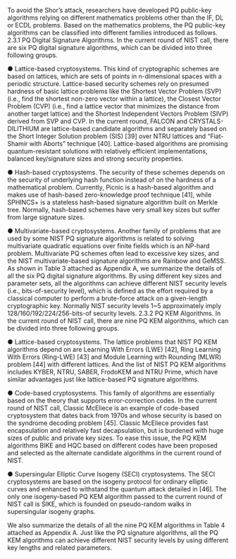 To avoid the Shor’s attack, researchers have developed PQ public-key algorithms relying on different mathematics problems other than the IF, DL or ECDL problems. Based on the mathematics problems, the PQ public-key algorithms can be classified into different families introduced as follows.
2.3.1 PQ Digital Signature Algorithms. In the current round of NIST call, there are six PQ digital signature algorithms, which can be divided into three following groups.

●	Lattice-based cryptosystems. This kind of cryptographic schemes are based on lattices, which are sets of points in n-dimensional spaces with a periodic structure. Lattice-based security schemes rely on presumed hardness of basic lattice problems like the Shortest Vector Problem (SVP) (i.e., find the shortest non-zero vector within a lattice), the Closest Vector Problem (CVP) (i.e., find a lattice vector that minimizes the distance from another target lattice) and the Shortest Independent Vectors Problem (SIVP) derived from SVP and CVP. In the current round, FALCON and CRYSTALS-DILITHIUM are lattice-based candidate algorithms and separately based on the Short Integer Solution problem (SIS) [39] over NTRU lattices and “Fiat-Shamir with Aborts” technique [40]. Lattice-based algorithms are promising quantum-resistant solutions with relatively efficient implementations, balanced key/signature sizes and strong security properties.

●	Hash-based cryptosystems. The security of these schemes depends on the security of underlying hash function instead of on the hardness of a mathematical problem. Currently, Picnic is a hash-based algorithm and makes use of hash-based zero-knowledge proof technique [41], while SPHINCS+ is a stateless hash-based signature algorithm built on Merkle tree. Normally, hash-based schemes have very small key sizes but suffer from large signature sizes.

●	Multivariate-based cryptosystems. Another family of problems that are used by some NIST PQ signature algorithms is related to solving multivariate quadratic equations over finite fields which is an NP-hard problem. Multivariate PQ schemes often lead to excessive key sizes, and the NIST multivariate-based signature algorithms are Rainbow and GeMSS.
As shown in Table 3 attached as Appendix A, we summarize the details of all the six PQ digital signature algorithms. By using different key sizes and parameter sets, all the algorithms can achieve different NIST security levels (i.e., bits-of-security level), which is defined as the effort required by a classical computer to perform a brute-force attack on a given-length cryptographic key. Normally NIST security levels 1~5 approximately imply 128/160/192/224/256-bits-of security levels.
2.3.2 PQ KEM Algorithms. In the current round of NIST call, there are nine PQ KEM algorithms, which can be divided into three following groups.

●	Lattice-based cryptosystems. The lattice problems that NIST PQ KEM algorithms depend on are Learning With Errors (LWE) [42], Ring Learning With Errors (Ring-LWE) [43] and Module Learning with Rounding (MLWR) problem [44] with different lattices. And the list of NIST PQ KEM algorithms includes KYBER, NTRU, SABER, FrodoKEM and NTRU Prime, which have similar advantages just like lattice-based PQ signature algorithms.

●	Code-based cryptosystems. This family of algorithms are essentially based on the theory that supports error-correction codes. In the current round of NIST call, Classic McEliece is an example of code-based cryptosystem that dates back from 1970s and whose security is based on the syndrome decoding problem [45]. Classic McEliece provides fast encapsulation and relatively fast decapsulation, but is burdened with huge sizes of public and private key sizes. To ease this issue, the PQ KEM algorithms BIKE and HQC based on different codes have been proposed and selected as the alternate candidate algorithms in the current round of NIST.

●	Supersingular Elliptic Curve Isogeny (SECI) cryptosystems. The SECI cryptosystems are based on the isogeny protocol for ordinary elliptic curves and enhanced to withstand the quantum attack detailed in [46]. The only one isogeny-based PQ KEM algorithm passed to the current round of NIST call is SIKE, which is founded on pseudo-random walks in supersingular isogeny graphs.

We also summarize the details of all the nine PQ KEM algorithms in Table 4 attached as Appendix A. Just like the PQ signature algorithms, all the PQ KEM algorithms can achieve different NIST security levels by using different key lengths and related parameters.
